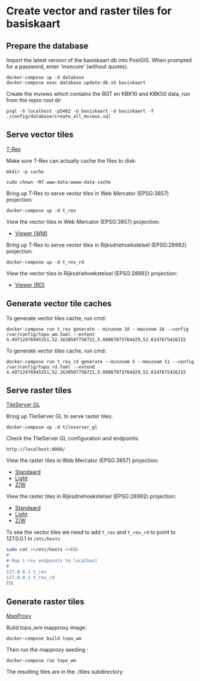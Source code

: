 # Create vector and raster tiles for basiskaart

## Prepare the database

Import the latest version of the basiskaart db into PostGIS.
When prompted for a password, enter 'insecure' (without quotes).

`docker-compose up -d database`  
`docker-compose exec database update-db.sh basiskaart`

Create the mviews which contains the BGT en KBK10 and KBK50 data, run from the repro root dir

``psql -h localhost -p5402 -U basiskaart -d basiskaart -f ./config/database/create_all_mviews.sql``

## Serve vector tiles

[T-Rex](https://t-rex.tileserver.ch/)

Make sure T-Rex can actually cache the files to disk:

`mkdir -p cache`

`sudo chown -Rf www-data:wwww-data cache`

Bring up T-Rex to serve vector tiles in Web Mercator (EPSG:3857) projection:

`docker-compose up -d t_rex`

View the vector tiles in Web Mercator (EPSG:3857) projection:

- [Viewer (WM)](http://localhost:6767/static/mapbox.html)

Bring up T-Rex to serve vector tiles in Rijksdriehoekstelsel (EPSG:28992) projection:

`docker-compose up -d t_rex_rd`

View the vector tiles in Rijksdriehoekstelsel (EPSG:28992) projection:

- [Viewer (RD)](http://localhost:6767/static/mapbox-rd.html)

## Generate vector tile caches

To generate vector tiles cache, run cmd:

`docker-compose run t_rex generate --minzoom 10 --maxzoom 16 --config /var/config/topo_wm.toml --extent 4.49712476945351,52.1630507756721,5.60867873764429,52.6147675426215`

To generate vector tiles cache, run cmd:

`docker-compose run t_rex_rd generate --minzoom 5 --maxzoom 11 --config /var/config/topo_rd.toml --extend 4.49712476945351,52.1630507756721,5.60867873764429,52.6147675426215`

## Serve raster tiles

[TileServer GL](https://tileserver.readthedocs.io/)

Bring up TileServer GL to serve raster tiles:

`docker-compose up -d tileserver_gl`

Check the TileServer GL configuration and endpoints:

`http://localhost:8080/`

View the raster tiles in Web Mercator (EPSG:3857) projection:

- [Standaard](http://localhost:8080/styles/topo_wm/?raster#12/52.37875/4.87371)
- [Light](http://localhost:8080/styles/topo_wm_light/?raster#12/52.37875/4.87371)
- [Z/W](http://localhost:8080/styles/topo_wm_zw/?raster#12/52.37875/4.87371)

View the raster tiles in Rijksdriehoekstelsel (EPSG:28992) projection:

- [Standaard](http://localhost:8080/styles/topo_rd/?raster#6/10.97152/-11.25000)
- [Light](http://localhost:8080/styles/topo_rd_light/?raster#6/10.97152/-11.25000)
- [Z/W](http://localhost:8080/styles/topo_rd_zw/?raster#6/10.97152/-11.25000)

To see the vector tiles we need to add `t_rex` and `t_rex_rd` to point to 127.0.0.1  in `/etc/hosts`

```bash
sudo cat >>/etc/hosts <<EOL
#
# Map t-rex endpoints to localhost
#
127.0.0.1 t_rex
127.0.0.1 t_rex_rd
EOL
```

## Generate raster tiles

[MapProxy](https://mapproxy.org/)

Build topo_wm mapproxy image:

`docker-compose build topo_wm`

Then run the mapproxy seeding :

`docker-compose run topo_wm`

The resulting tiles are in the ./tiles subdirectory
